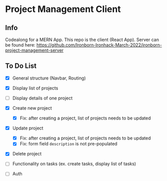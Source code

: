 # Project Management Client

## Info

Codealong for a MERN App.
This repo is the client (React App).
Server can be found here: https://github.com/Ironborn-Ironhack-March-2022/ironborn-project-management-server

## To Do List

- [x] General structure (Navbar, Routing)
- [x] Display list of projects <ProjectListPage />
- [ ] Display details of one project <ProjectDetailsPage />
- [x] Create new project <AddProjectPage />
  - [x] Fix: after creating a project, list of projects needs to be updated
- [x] Update project <EditProjectPage />
  - [x] Fix: after creating a project, list of projects needs to be updated
  - [x] Fix: form field `description` is not pre-populated
- [x] Delete project

- [ ] Functionality on tasks (ex. create tasks, display list of tasks)

- [ ] Auth
